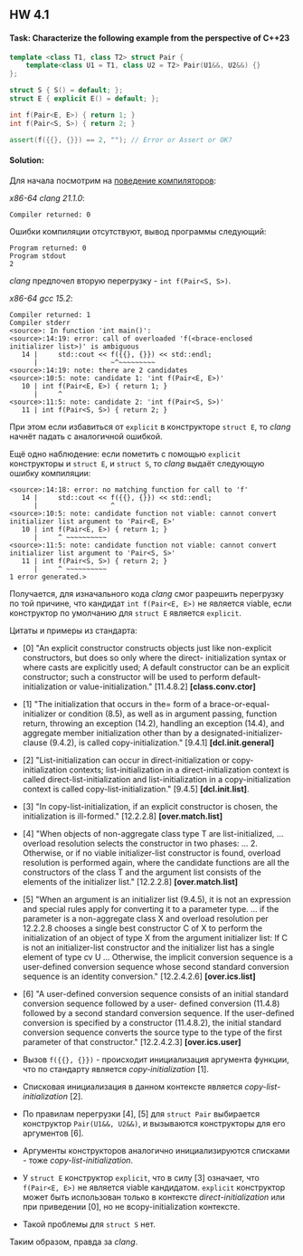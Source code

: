 ## HW 4.1
#### Task: Characterize the following example from the perspective of C++23

```cpp
template <class T1, class T2> struct Pair {
    template<class U1 = T1, class U2 = T2> Pair(U1&&, U2&&) {}
};

struct S { S() = default; };
struct E { explicit E() = default; };

int f(Pair<E, E>) { return 1; }
int f(Pair<S, S>) { return 2; }

assert(f({{}, {}}) == 2, ""); // Error or Assert or OK?
```

#### Solution:

Для начала посмотрим на [поведение компиляторов](https://godbolt.org/z/heTv4sWMv):

_x86-64 clang 21.1.0_:
```text
Compiler returned: 0
```

Ошибки компиляции отсутствуют, вывод программы следующий:
```text
Program returned: 0
Program stdout
2
```

_clang_ предпочел вторую перегрузку - ``int f(Pair<S, S>)``.

_x86-64 gcc 15.2_:
```text
Compiler returned: 1
Compiler stderr
<source>: In function 'int main()':
<source>:14:19: error: call of overloaded 'f(<brace-enclosed initializer list>)' is ambiguous
   14 |     std::cout << f({{}, {}}) << std::endl;
      |                  ~^~~~~~~~~~
<source>:14:19: note: there are 2 candidates
<source>:10:5: note: candidate 1: 'int f(Pair<E, E>)'
   10 | int f(Pair<E, E>) { return 1; }
      |     ^
<source>:11:5: note: candidate 2: 'int f(Pair<S, S>)'
   11 | int f(Pair<S, S>) { return 2; }
```

При этом если избавиться от ``explicit`` в конструкторе ``struct E``, то _clang_ начнёт падать с аналогичной ошибкой. 

Ещё одно наблюдение: если пометить с помощью ``explicit`` конструкторы и ``struct E``, и ``struct S``, то _clang_ выдаёт следующую ошибку компиляции:
```text
<source>:14:18: error: no matching function for call to 'f'
   14 |     std::cout << f({{}, {}}) << std::endl;
      |                  ^
<source>:10:5: note: candidate function not viable: cannot convert initializer list argument to 'Pair<E, E>'
   10 | int f(Pair<E, E>) { return 1; }
      |     ^ ~~~~~~~~~~
<source>:11:5: note: candidate function not viable: cannot convert initializer list argument to 'Pair<S, S>'
   11 | int f(Pair<S, S>) { return 2; }
      |     ^ ~~~~~~~~~~
1 error generated.>
```

Получается, для изначального кода _clang_ смог разрешить перегрузку по той причине, что кандидат ``int f(Pair<E, E>)`` не является viable, если конструктор по умолчанию для ``struct E`` является ``explicit``.

Цитаты и примеры из стандарта:
- [0] "An explicit constructor constructs objects just like non-explicit constructors, but does so only where the direct- initialization syntax or where casts are explicitly used; A default constructor can be an explicit constructor; such a constructor will be used to perform default-initialization or value-initialization." [11.4.8.2] **[class.conv.ctor]**
- [1] "The initialization that occurs in the= form of a brace-or-equal-initializer or condition (8.5), as well as in argument passing, function return, throwing an exception (14.2), handling an exception (14.4), and aggregate member initialization other than by a designated-initializer-clause (9.4.2), is called copy-initialization." [9.4.1] **[dcl.init.general]**
- [2] "List-initialization can occur in direct-initialization or copy-initialization contexts; list-initialization in a direct-initialization context is called direct-list-initialization and list-initialization in a copy-initialization context is called copy-list-initialization." [9.4.5] **[dcl.init.list]**.
- [3] "In copy-list-initialization, if an explicit constructor is chosen, the initialization is ill-formed." [12.2.2.8] **[over.match.list]**
- [4] "When objects of non-aggregate class type T are list-initialized, ... overload resolution selects the constructor in two phases: ... 2. Otherwise, or if no viable initializer-list constructor is found, overload resolution is performed again, where the candidate functions are all the constructors of the class T and the argument list consists of the elements of the initializer list." [12.2.2.8] **[over.match.list]**
- [5] "When an argument is an initializer list (9.4.5), it is not an expression and special rules apply for converting it to a parameter type. ... if the parameter is a non-aggregate class X and overload resolution per 12.2.2.8 chooses a single best constructor C of X to perform the initialization of an object of type X from the argument initializer list: If C is not an initializer-list constructor and the initializer list has a single element of type cv U ... Otherwise, the implicit conversion sequence is a user-defined conversion sequence whose second standard conversion sequence is an identity conversion." [12.2.4.2.6] **[over.ics.list]**
- [6] "A user-defined conversion sequence consists of an initial standard conversion sequence followed by a user- defined conversion (11.4.8) followed by a second standard conversion sequence. If the user-defined conversion is specified by a constructor (11.4.8.2), the initial standard conversion sequence converts the source type to the type of the first parameter of that constructor." [12.2.4.2.3] **[over.ics.user]**

- Вызов ``f({{}, {}})`` - происходит инициализация аргумента функции, что по стандарту является _copy-initialization_ [1].
- Списковая инициализация в данном контексте является _copy-list-initialization_ [2].
- По правилам перегрузки [4], [5] для ``struct Pair`` выбирается конструктор ``Pair(U1&&, U2&&)``, и вызываются конструкторы для его аргументов [6].
- Аргументы конструкторов аналогично инициализируются списками - тоже _copy-list-initialization_.
- У ``struct E`` конструктор ``explicit``, что в силу [3] означает, что ``f(Pair<E, E>)`` не является viable кандидатом. ``explicit`` конструктор может быть использован только в контексте _direct-initialization_ или при приведении [0], но не вcopy-initialization контексте.
- Такой проблемы для ``struct S`` нет.

Таким образом, правда за _clang_.
